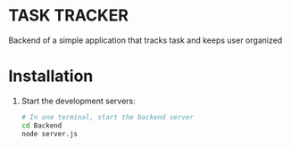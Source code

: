 # TASK TRACKER
Backend of a simple application that tracks task and keeps user organized

# Installation

1. Start the development servers:
    ```bash
    # In one terminal, start the backend server
    cd Backend
    node server.js
    ```